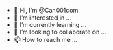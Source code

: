 - 👋 Hi, I’m @Can001com
- 👀 I’m interested in ...
- 🌱 I’m currently learning ...
- 💞️ I’m looking to collaborate on ...
- 📫 How to reach me ...

<!---
Can001com/Can001com is a ✨ special ✨ repository because its `README.md` (this file) appears on your GitHub profile.
You can click the Preview link to take a look at your changes.
--->
